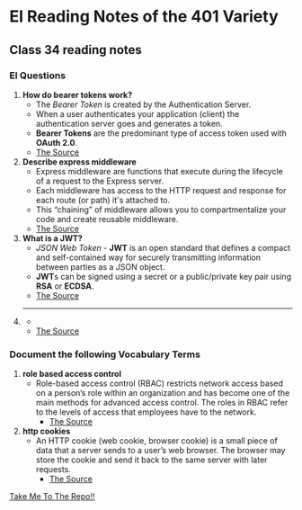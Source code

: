 # **El Reading Notes of the 401 Variety**

## **Class 34 reading notes**

### **El Questions**

1. **How do bearer tokens work?**
   - The *Bearer Token* is created by the Authentication Server.
   - When a user authenticates your application (client) the authentication server goes and generates a token.
   - **Bearer Tokens** are the predominant type of access token used with **OAuth 2.0**.
   - [The Source](https://www.devopsschool.com/blog/what-is-bearer-token-and-how-it-works/#:~:text=How%20bearer%20token%20works%3F,token%20used%20with%20OAuth%202.0.)
2. **Describe express middleware**
   - Express middleware are functions that execute during the lifecycle of a request to the Express server.
   - Each middleware has access to the HTTP request and response for each route (or path) it's attached to.
   - This “chaining” of middleware allows you to compartmentalize your code and create reusable middleware.
   - [The Source](https://developer.okta.com/blog/2018/09/13/build-and-understand-express-middleware-through-examples#:~:text=Express%20middleware%20are%20functions%20that,or%20path)
3. **What is a JWT?**
   - *JSON Web Token* - **JWT** is an open standard that defines a compact and self-contained way for securely transmitting information between parties as a JSON object.
   - **JWT**s can be signed using a secret or a public/private key pair using **RSA** or **ECDSA**.
   - [The Source](https://jwt.io/introduction)
4. ****
   - 
   - [The Source]()  

### **Document the following Vocabulary Terms**

1. **role based access control**
   - Role-based access control (RBAC) restricts network access based on a person’s role within an organization and has become one of the main methods for advanced access control. The roles in RBAC refer to the levels of access that employees have to the network.
      - [The Source](https://digitalguardian.com/blog/what-role-based-access-control-rbac-examples-benefits-and-more)
2. **http cookies**
   - An HTTP cookie (web cookie, browser cookie) is a small piece of data that a server sends to a user’s web browser. The browser may store the cookie and send it back to the same server with later requests.
      - [The Source](https://developer.mozilla.org/en-US/docs/Web/HTTP/Cookies)

 <a href="#top">Take Me To The Repo!!</a>
 